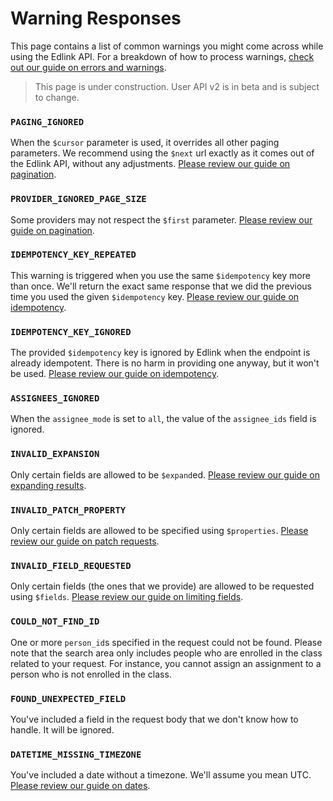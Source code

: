 # Warning Responses

This page contains a list of common warnings you might come across while using the Edlink API. For a breakdown of how to process warnings, [check out our guide on errors and warnings](../../../guides/v2.0/errors-warnings).

> This page is under construction. User API v2 is in beta and is subject to change.

### `PAGING_IGNORED`

When the `$cursor` parameter is used, it overrides all other paging parameters. We recommend using the `$next` url exactly as it comes out of the Edlink API, without any adjustments. [Please review our guide on pagination](../../../guides/v2.0/paginated-requests).

### `PROVIDER_IGNORED_PAGE_SIZE`

Some providers may not respect the `$first` parameter. [Please review our guide on pagination](../../../guides/v2.0/paginated-requests).

### `IDEMPOTENCY_KEY_REPEATED`

This warning is triggered when you use the same `$idempotency` key more than once. We'll return the exact same response that we did the previous time you used the given `$idempotency` key. [Please review our guide on idempotency](../../../guides/v2.0/idempotency).

### `IDEMPOTENCY_KEY_IGNORED`

The provided `$idempotency` key is ignored by Edlink when the endpoint is already idempotent. There is no harm in providing one anyway, but it won't be used. [Please review our guide on idempotency](../../../guides/v2.0/idempotency).

### `ASSIGNEES_IGNORED`

When the `assignee_mode` is set to `all`, the value of the `assignee_ids` field is ignored. 

### `INVALID_EXPANSION`

Only certain fields are allowed to be `$expand`ed. [Please review our guide on expanding results](../../../guides/v2.0/expanding-results).

### `INVALID_PATCH_PROPERTY`

Only certain fields are allowed to be specified using `$properties`. [Please review our guide on patch requests](../../../guides/v2.0/patch-requests).

### `INVALID_FIELD_REQUESTED`

Only certain fields (the ones that we provide) are allowed to be requested using `$fields`. [Please review our guide on limiting fields](../../../guides/v2.0/limiting-fields).

### `COULD_NOT_FIND_ID`

One or more `person_id`s specified in the request could not be found. Please note that the search area only includes people who are enrolled in the class related to your request. For instance, you cannot assign an assignment to a person who is not enrolled in the class.

### `FOUND_UNEXPECTED_FIELD`

You've included a field in the request body that we don't know how to handle. It will be ignored.

### `DATETIME_MISSING_TIMEZONE`

You've included a date without a timezone. We'll assume you mean UTC. [Please review our guide on dates](../../../guides/v2.0/dates).
